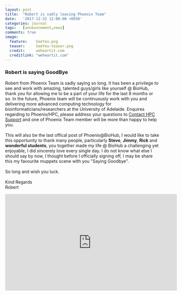 ```yaml
---
layout:	post 
title: 	"Robert is sadly leaving Phoenix Team"
date:   '2017-12-22 12:00:00 +0930'
categories: journal
tags: 	[announcement,news]
comments: true
image: 
  feature:    SeeYou.png
  teaser:     SeeYou-teaser.png
  credit:     weheartit.com
  creditlink: "weheartit.com"
---
```


### Robert is saying GoodBye

Robert from Phoenix Team is sadly saying so long. It has been a privilege to see and work with
amazing, talented guys/girls like yourself @ BioHub, thank you for allowing me to be a part of your life for the last
8 months or so. In the future, Phoenix team will be continuously work with you and delivering more advanced computing technology for bioinformaticians/researchers at the University of Adelaide. 
Enquires regarding to Phoenix/HPC, please address your questions to <a
href="mailto:hpcsupport@adelaide.edu.au">Contact HPC Support</a> and one of Phoenix Team member will
be more than happy to help you. <br><br>
This will also be the last offical post of Phoenix@BioHub, I would like to take this opportunity to thank many people, particularly **Steve**, **Jimmy**, **Rick** and
**wonderful students**, you together made my life @ BioHub a challenging yet enjoyable, I did
sincerely love every single day. I do not know what else I should say by now, I thought before I officially signing off, I may be share this my favourite muppets scene with you "Saying Goodbye". <br><br>
So long and wish you luck. <br><br>
Kind Regards <br>
Robert
<iframe width="560" height="315" src="https://www.youtube.com/embed/penzsVANV0k?start=3" frameborder="0" gesture="media" allow="encrypted-media" allowfullscreen></iframe>

